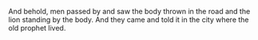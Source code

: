 And behold, men passed by and saw the body thrown in the road and the lion standing by the body. And they came and told it in the city where the old prophet lived.
